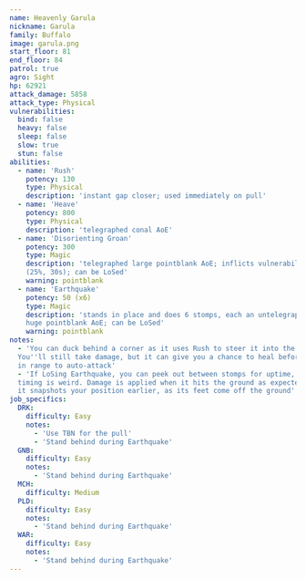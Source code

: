 ```yaml
---
name: Heavenly Garula
nickname: Garula
family: Buffalo
image: garula.png
start_floor: 81
end_floor: 84
patrol: true
agro: Sight
hp: 62921
attack_damage: 5858
attack_type: Physical
vulnerabilities:
  bind: false
  heavy: false
  sleep: false
  slow: true
  stun: false
abilities:
  - name: 'Rush'
    potency: 130
    type: Physical
    description: 'instant gap closer; used immediately on pull'
  - name: 'Heave'
    potency: 800
    type: Physical
    description: 'telegraphed conal AoE'
  - name: 'Disorienting Groan'
    potency: 300
    type: Magic
    description: 'telegraphed large pointblank AoE; inflicts vulnerability up
    (25%, 30s); can be LoSed'
    warning: pointblank
  - name: 'Earthquake'
    potency: 50 (x6)
    type: Magic
    description: 'stands in place and does 6 stomps, each an untelegraphed
    huge pointblank AoE; can be LoSed'
    warning: pointblank
notes:
  - 'You can duck behind a corner as it uses Rush to steer it into the wall.
  You''ll still take damage, but it can give you a chance to heal before it''s
  in range to auto-attack'
  - 'If LoSing Earthquake, you can peek out between stomps for uptime, but the
  timing is weird. Damage is applied when it hits the ground as expected, but
  it snapshots your position earlier, as its feet come off the ground'
job_specifics:
  DRK:
    difficulty: Easy
    notes:
      - 'Use TBN for the pull'
      - 'Stand behind during Earthquake'
  GNB:
    difficulty: Easy
    notes:
      - 'Stand behind during Earthquake'
  MCH:
    difficulty: Medium
  PLD:
    difficulty: Easy
    notes:
      - 'Stand behind during Earthquake'
  WAR:
    difficulty: Easy
    notes:
      - 'Stand behind during Earthquake'
---
```

